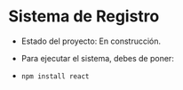 <h1> Sistema de Registro</h1>

- Estado del proyecto: En construcción.

- Para ejecutar el sistema, debes de poner:

- ```npm install react```
